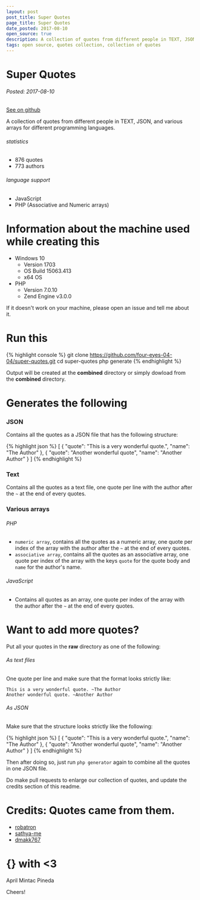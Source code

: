 ```yaml
---
layout: post
post_title: Super Quotes
page_title: Super Quotes
date_posted: 2017-08-10
open_source: true
description: A collection of quotes from different people in TEXT, JSON, and various arrays for different programming languages.
tags: open source, quotes collection, collection of quotes
---
```


# Super Quotes
###### Posted: 2017-08-10
[See on github](https://github.com/aprilmintacpineda/super-quotes)

A collection of quotes from different people in TEXT, JSON, and various arrays for different programming languages.

###### statistics

- 876 quotes
- 773 authors

###### language support

- JavaScript
- PHP (Associative and Numeric arrays)

# Information about the machine used while creating this

- Windows 10
  - Version 1703
  - OS Build 15063.413
  - x64 OS
- PHP
  - Version 7.0.10
  - Zend Engine v3.0.0

If it doesn't work on your machine, please open an issue and tell me about it.

# Run this

{% highlight console %}
git clone https://github.com/four-eyes-04-04/super-quotes.git
cd super-quotes
php generate
{% endhighlight %}

Output will be created at the **combined** directory or simply dowload from the **combined** directory.

# Generates the following

### JSON

Contains all the quotes as a JSON file that has the following structure:

{% highlight json %}
[
  {
    "quote": "This is a very wonderful quote.",
    "name": "The Author"
  },
  {
    "quote": "Another wonderful quote",
    "name": "Another Author"
  }
]
{% endhighlight %}

### Text

Contains all the quotes as a text file, one quote per line with the author after the `~` at the end of every quotes.

### Various arrays

###### PHP
- `numeric array`, contains all the quotes as a numeric array, one quote per index of the array with the author after the `~` at the end of every quotes.
- `associative array`, contains all the quotes as an associative array, one quote per index of the array with the keys `quote` for the quote body and `name` for the author's name.

###### JavaScript
- Contains all quotes as an array, one quote per index of the array with the author after the `~` at the end of every quotes.

# Want to add more quotes?
Put all your quotes in the **raw** directory as one of the following:

###### As text files
One quote per line and make sure that the format looks strictly like:

```
This is a very wonderful quote. ~The Author
Another wonderful quote. ~Another Author
```

###### As JSON
Make sure that the structure looks strictly like the following:

{% highlight json %}
[
  {
    "quote": "This is a very wonderful quote.",
    "name": "The Author"
  },
  {
    "quote": "Another wonderful quote",
    "name": "Another Author"
  }
]
{% endhighlight %}

Then after doing so, just run `php generator` again to combine all the quotes in one JSON file.

Do make pull requests to enlarge our collection of quotes, and update the credits section of this readme.

# Credits: Quotes came from them.

- [robatron](https://gist.github.com/robatron/a66acc0eed3835119817)
- [sathya-me](https://github.com/sathya-me/LoginQuotes/blob/master/Quotes.txt)
- [dmakk767](https://gist.github.com/dmakk767/9375ff01aff76f1788aead1df9a66338)

# {} with <3
April Mintac Pineda

Cheers!
